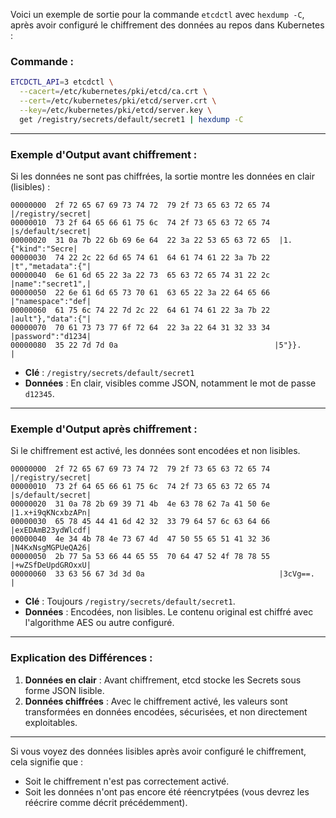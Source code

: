 Voici un exemple de sortie pour la commande `etcdctl` avec `hexdump -C`, après avoir configuré le chiffrement des données au repos dans Kubernetes :

### Commande :
```bash
ETCDCTL_API=3 etcdctl \
  --cacert=/etc/kubernetes/pki/etcd/ca.crt \
  --cert=/etc/kubernetes/pki/etcd/server.crt \
  --key=/etc/kubernetes/pki/etcd/server.key \
  get /registry/secrets/default/secret1 | hexdump -C
```

---

### Exemple d'Output avant chiffrement :
Si les données ne sont pas chiffrées, la sortie montre les données en clair (lisibles) :

```
00000000  2f 72 65 67 69 73 74 72  79 2f 73 65 63 72 65 74  |/registry/secret|
00000010  73 2f 64 65 66 61 75 6c  74 2f 73 65 63 72 65 74  |s/default/secret|
00000020  31 0a 7b 22 6b 69 6e 64  22 3a 22 53 65 63 72 65  |1.{"kind":"Secre|
00000030  74 22 2c 22 6d 65 74 61  64 61 74 61 22 3a 7b 22  |t","metadata":{"|
00000040  6e 61 6d 65 22 3a 22 73  65 63 72 65 74 31 22 2c  |name":"secret1",|
00000050  22 6e 61 6d 65 73 70 61  63 65 22 3a 22 64 65 66  |"namespace":"def|
00000060  61 75 6c 74 22 7d 2c 22  64 61 74 61 22 3a 7b 22  |ault"},"data":{"|
00000070  70 61 73 73 77 6f 72 64  22 3a 22 64 31 32 33 34  |password":"d1234|
00000080  35 22 7d 7d 0a                                   |5"}}.           |
```

- **Clé** : `/registry/secrets/default/secret1`
- **Données** : En clair, visibles comme JSON, notamment le mot de passe `d12345`.

---

### Exemple d'Output après chiffrement :
Si le chiffrement est activé, les données sont encodées et non lisibles.

```
00000000  2f 72 65 67 69 73 74 72  79 2f 73 65 63 72 65 74  |/registry/secret|
00000010  73 2f 64 65 66 61 75 6c  74 2f 73 65 63 72 65 74  |s/default/secret|
00000020  31 0a 78 2b 69 39 71 4b  4e 63 78 62 7a 41 50 6e  |1.x+i9qKNcxbzAPn|
00000030  65 78 45 44 41 6d 42 32  33 79 64 57 6c 63 64 66  |exEDAmB23ydWlcdf|
00000040  4e 34 4b 78 4e 73 67 4d  47 50 55 65 51 41 32 36  |N4KxNsgMGPUeQA26|
00000050  2b 77 5a 53 66 44 65 55  70 64 47 52 4f 78 78 55  |+wZSfDeUpdGROxxU|
00000060  33 63 56 67 3d 3d 0a                              |3cVg==.          |
```

- **Clé** : Toujours `/registry/secrets/default/secret1`.
- **Données** : Encodées, non lisibles. Le contenu original est chiffré avec l'algorithme AES ou autre configuré.

---

### Explication des Différences :

1. **Données en clair** : Avant chiffrement, etcd stocke les Secrets sous forme JSON lisible.
2. **Données chiffrées** : Avec le chiffrement activé, les valeurs sont transformées en données encodées, sécurisées, et non directement exploitables.

---

Si vous voyez des données lisibles après avoir configuré le chiffrement, cela signifie que :

- Soit le chiffrement n'est pas correctement activé.
- Soit les données n'ont pas encore été réencrytpées (vous devrez les réécrire comme décrit précédemment).